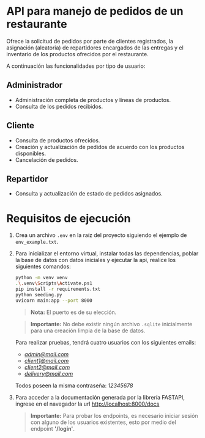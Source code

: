 # API para manejo de pedidos de un restaurante

Ofrece la solicitud de pedidos por parte de clientes registrados,
la asignación (aleatoria) de repartidores encargados de las entregas y 
el inventario de los productos ofrecidos por el restaurante.

A continuación las funcionalidades por tipo de usuario:

## Administrador

- Administración completa de productos y líneas de productos.
- Consulta de los pedidos recibidos.

## Cliente

- Consulta de productos ofrecidos.
- Creación y actualización de pedidos de acuerdo con los productos disponibles.
- Cancelación de pedidos.

## Repartidor

- Consulta y actualización de estado de pedidos asignados.


# Requisitos de ejecución

1. Crea un archivo `.env` en la raíz del proyecto siguiendo el ejemplo de `env_example.txt`.

2. Para inicializar el entorno virtual, instalar todas las dependencias, poblar la base de datos con datos iniciales y ejecutar la api, realice los siguientes comandos:

    ~~~bash
    python -m venv venv
    .\.venv\Scripts\Activate.ps1
    pip install -r requirements.txt
    python seeding.py
    uvicorn main:app --port 8000
    ~~~

    > **Nota:** El puerto es de su elección.

    > **Importante:** No debe existir ningún archivo `.sqlite` inicialmente para una creación limpia de la base de datos.

    Para realizar pruebas, tendrá cuatro usuarios con los siguientes emails:

    - *admin@mail.com*
    - *client1@mail.com*
    - *client2@mail.com*
    - *delivery@mail.com*

    Todos poseen la misma contraseña: *12345678*

3. Para acceder a la documentación generada por la librería FASTAPI, ingrese en el navegador la url [http://localhost:8000/docs](http://localhost:8000/docs)

    > **Importante:** Para probar los endpoints, es necesario iniciar sesión con alguno de los usuarios existentes, esto por medio del endpoint **'/login'**.

